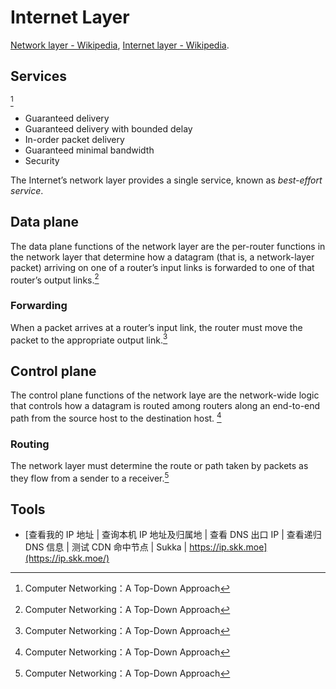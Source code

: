 # Internet Layer
[Network layer - Wikipedia](https://en.wikipedia.org/wiki/Network_layer), [Internet layer - Wikipedia](https://en.wikipedia.org/wiki/Internet_layer).

## Services
[^topdown]

- Guaranteed delivery
- Guaranteed delivery with bounded delay
- In-order packet delivery
- Guaranteed minimal bandwidth
- Security

The Internet’s network layer provides a single service, known as *best-effort service*.

## Data plane
The data plane functions of the network layer are the per-router functions in the network layer that determine how a datagram (that is, a network-layer packet) arriving on one of a router’s input links is forwarded to one of that router’s output links.[^topdown]

### Forwarding
When a packet arrives at a router’s input link, the router must move the packet to the appropriate output link.[^topdown]

## Control plane
The control plane functions of the network laye are the network-wide logic that controls how a datagram is routed among routers along an end-to-end path from the source host to the destination host. [^topdown]

### Routing
The network layer must determine the route or path taken by packets as they flow from a sender to a receiver.[^topdown]

## Tools
- [查看我的 IP 地址 | 查询本机 IP 地址及归属地 | 查看 DNS 出口 IP | 查看递归 DNS 信息 | 测试 CDN 命中节点 | Sukka | https://ip.skk.moe](https://ip.skk.moe/)


[^topdown]: Computer Networking：A Top-Down Approach